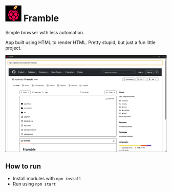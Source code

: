 # ![framble](assets/pictures/framble.png) Framble 

Simple browser with less automation.

App built using HTML to render HTML.
Pretty stupid, but just a fun little project.

![example](assets/pictures/example.png)

## How to run

- Install modules with `npm install`
- Run using `npm start`